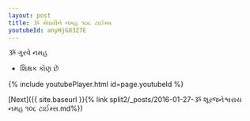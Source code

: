 ```yaml
---
layout: post
title: ૐ મેધાવીને નમહ ૧૦૮ ટાઈમ્સ
youtubeId: anyHjG83Z7E
---
```

 
 
 ૐ ગુરવે નમહ  
 
 -  શિક્ષક કોણ છે 
 
  
 
  
 
 
 
 
 
 


{% include youtubePlayer.html id=page.youtubeId %}
 
[Next]({{ site.baseurl }}{% link  split2/_posts/2016-01-27-ૐ શૂરજનેશ્વરાય નમહ ૧૦૮ ટાઈમ્સ.md%})
 
